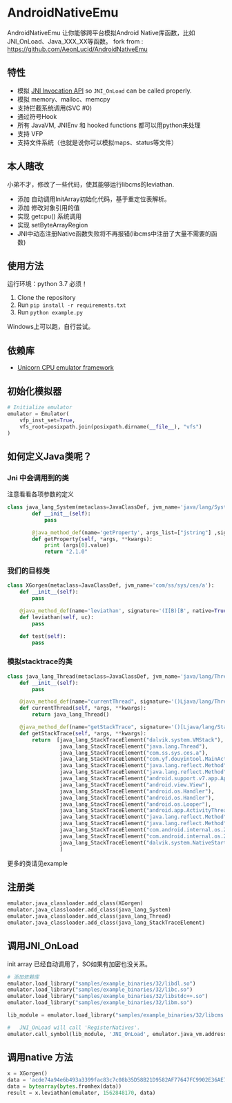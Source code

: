 # AndroidNativeEmu
AndroidNativeEmu 让你能够跨平台模拟Android Native库函数，比如JNI_OnLoad、Java_XXX_XX等函数。
fork from  : https://github.com/AeonLucid/AndroidNativeEmu

## 特性
- 模拟 [JNI Invocation API](https://docs.oracle.com/javase/7/docs/technotes/guides/jni/spec/invocation.html) so `JNI_OnLoad` can be called properly.
- 模拟 memory、malloc、memcpy
- 支持拦截系统调用(SVC #0)
- 通过符号Hook
- 所有 JavaVM, JNIEnv 和 hooked functions 都可以用python来处理
- 支持 VFP
- 支持文件系统（也就是说你可以模拟maps、status等文件）

## 本人瞎改
小弟不才，修改了一些代码，使其能够运行libcms的leviathan.
- 添加 自动调用InitArray初始化代码，基于重定位表解析。
- 添加 修改对象引用的值
- 实现 getcpu() 系统调用
- 实现  setByteArrayRegion
- JNI中动态注册Native函数失败将不再报错(libcms中注册了大量不需要的函数)

## 使用方法
运行环境：python 3.7 必须！
1. Clone the repository
2. Run `pip install -r requirements.txt`
3. Run `python example.py`

Windows上可以跑，自行尝试。


## 依赖库
- [Unicorn CPU emulator framework](https://github.com/unicorn-engine/unicorn)


## 初始化模拟器
```python
# Initialize emulator
emulator = Emulator(
    vfp_inst_set=True,
    vfs_root=posixpath.join(posixpath.dirname(__file__), "vfs")
)
```

## 如何定义Java类呢？

### Jni 中会调用到的类
注意看看各项参数的定义
```python
class java_lang_System(metaclass=JavaClassDef, jvm_name='java/lang/System'):
        def __init__(self):
            pass

        @java_method_def(name='getProperty', args_list=["jstring"] ,signature='(Ljava/lang/String;)Ljava/lang/String;', native=False)
        def getProperty(self, *args, **kwargs):
            print (args[0].value)
            return "2.1.0"
```
### 我们的目标类
```python
class XGorgen(metaclass=JavaClassDef, jvm_name='com/ss/sys/ces/a'):
    def __init__(self):
        pass

    @java_method_def(name='leviathan', signature='(I[B)[B', native=True)
    def leviathan(self, uc):
        pass

    def test(self):
        pass
```

### 模拟stacktrace的类
```python
class java_lang_Thread(metaclass=JavaClassDef, jvm_name='java/lang/Thread'):
    def __init__(self):
        pass

    @java_method_def(name="currentThread", signature='()Ljava/lang/Thread;', native=False)
    def currentThread(self, *args, **kwargs):
        return java_lang_Thread()

    @java_method_def(name="getStackTrace", signature='()[Ljava/lang/StackTraceElement;', native=False)
    def getStackTrace(self, *args, **kwargs):
        return  [java_lang_StackTraceElement("dalvik.system.VMStack"),
                 java_lang_StackTraceElement("java.lang.Thread"),
                 java_lang_StackTraceElement("com.ss.sys.ces.a"),
                 java_lang_StackTraceElement("com.yf.douyintool.MainActivity"),
                 java_lang_StackTraceElement("java.lang.reflect.Method"),
                 java_lang_StackTraceElement("java.lang.reflect.Method"),
                 java_lang_StackTraceElement("android.support.v7.app.AppCompatViewInflater$DeclaredOnClickListener"),
                 java_lang_StackTraceElement("android.view.View"),
                 java_lang_StackTraceElement("android.os.Handler"),
                 java_lang_StackTraceElement("android.os.Handler"),
                 java_lang_StackTraceElement("android.os.Looper"),
                 java_lang_StackTraceElement("android.app.ActivityThread"),
                 java_lang_StackTraceElement("java.lang.reflect.Method"),
                 java_lang_StackTraceElement("java.lang.reflect.Method"),
                 java_lang_StackTraceElement("com.android.internal.os.ZygoteInit$MethodAndArgsCaller"),
                 java_lang_StackTraceElement("com.android.internal.os.ZygoteInit"),
                 java_lang_StackTraceElement("dalvik.system.NativeStart")
                 ]
```
更多的类请见example

## 注册类
```python
emulator.java_classloader.add_class(XGorgen)
emulator.java_classloader.add_class(java_lang_System)
emulator.java_classloader.add_class(java_lang_Thread)
emulator.java_classloader.add_class(java_lang_StackTraceElement)
```

## 调用JNI_OnLoad
init array 已经自动调用了，SO如果有加密也没关系。
```python
# 添加依赖库
emulator.load_library("samples/example_binaries/32/libdl.so")
emulator.load_library("samples/example_binaries/32/libc.so")
emulator.load_library("samples/example_binaries/32/libstdc++.so")
emulator.load_library("samples/example_binaries/32/libm.so")

lib_module = emulator.load_library("samples/example_binaries/32/libcms.so")

#   JNI_OnLoad will call 'RegisterNatives'.
emulator.call_symbol(lib_module, 'JNI_OnLoad', emulator.java_vm.address_ptr, 0x00)

```

## 调用native 方法
```python
x = XGorgen()
data = 'acde74a94e6b493a3399fac83c7c08b35D58B21D9582AF77647FC9902E36AE70f9c001e9334e6e94916682224fbe4e5f00000000000000000000000000000000'
data = bytearray(bytes.fromhex(data))
result = x.leviathan(emulator, 1562848170, data)
```